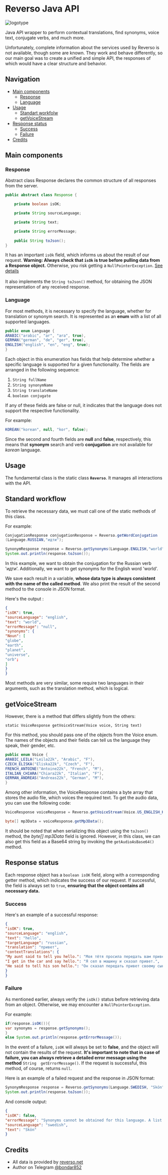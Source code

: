 # Reverso Java API

![logotype](https://i.imgur.com/Mxbpi3N.jpeg)

Java API wrapper to perform contextual translations, 
 find synonyms, voice text, conjugate verbs, and much more.

Unfortunately,  complete information about the
services used by Reverso is not available, though some are known.
They work and behave differently, so our main goal was to create 
a unified and simple API, the responses of which would have a clear 
structure and behavior.
## Navigation
-   [Main components](#main-components)
    -   [Response](#response)
    -   [Language](#language)
-   [Usage](#usage)
    -   [Standart workfolw](#standard-workflow)
    -   [getVoiceStream](#getvoicestream)
-   [Response status](#response-status)
    -   [Success](#success)
    -   [Failure](#failure)
-   [Credits](#credits)

## Main components
### Response
Abstract class Response declares the common structure of all responses 
from the server.

```java
public abstract class Response {

    private boolean isOK;

    private String sourceLanguage;

    private String text;

    private String errorMessage;
    
    public String toJson();
}
```
It has an important `isOk` field, which informs us 
about the result of our request.
**Warning: Always check that `isOk` is true before pulling 
data from a Response object.** Otherwise, you 
risk getting a `NullPointerException`. [See details](#failure) 
<br><br>
It also implements the `String toJson()` method,
for obtaining the JSON representation of any received response.
### Language
For most methods, it is necessary to specify the language, whether for 
translation or synonym search. It is represented as an **enum** with a 
list of all supported languages.
```java
public enum Language {
ARABIC("arabic", "ar", "ara", true),
GERMAN("german", "de", "ger", true),
ENGLISH("english", "en", "eng", true);
}
```
Each object in this enumeration has fields that help determine whether
a specific language is supported for a given functionality. The fields 
are arranged in the following sequence:

1) `String fullName` <br>
2) `String synonymName` <br>
3) `String translateName` <br>
4) `boolean conjugate`

If any of these fields are false or null, it indicates that the language
does not support the respective functionality.

For example:
```java
KOREAN("korean", null, "kor", false); 
```
Since the second and fourth fields are **null** and **false**, 
respectively, this means that **synonym** search and verb 
**conjugation** are not available for *korean* language.

## Usage
The fundamental class is the static class **`Reverso`**.
It manages all interactions with the API.
## Standard workflow
To retrieve the necessary data, we must call one of the static methods 
of this class.

For example:
```java
ConjugationResponse conjugationResponse = Reverso.getWordConjugation
(Language.RUSSIAN,"идти");

SynonymResponse response = Reverso.getSynonyms(Language.ENGLISH,"world");
System.out.println(response.toJson());
```
In this example, we want to obtain the conjugation for the Russian verb 
'идти'. Additionally, we want to get synonyms for the English word 'world'.

We save each result in a variable, **whose data type is always consistent 
with the name of the called method**. We also print the result of the 
second method
to the console in JSON format.

Here's the output :
```json
{
"isOK": true,
"sourceLanguage": "english",
"text": "world",
"errorMessage": "null",
"synonyms": {
"Noun": [
"globe",
"earth",
"planet",
"universe",
"orb";
]
}
}
```
Most methods are very similar,  some require two languages in their 
arguments, such as the translation method, which is logical. 

## getVoiceStream
However, there is a method that differs slightly from the others:

`static VoiceResponse getVoiceStream(Voice voice, String text)`

For this method, you should pass one of the objects from the Voice enum. 
The names of the objects and their fields can tell us the language they
speak, their gender, etc.
```java
public enum Voice {
ARABIC_LEILA("Leila22k", "Arabic", "F"),
CZECH_ELISKA("Eliska22k", "Czech", "F"),
FRENCH_ANTOINE("Antoine22k", "French", "M"),
ITALIAN_CHIARA("Chiara22k", "Italian", "F"),
GERMAN_ANDREAS("Andreas22k", "German", "M"),
}
```
Among other information, the VoiceResponse contains a byte array that 
stores the audio file, which voices the required text. To get the audio 
data, you can use the following code:
```java
VoiceResponse voiceResponse = Reverso.getVoiceStream(Voice.US_ENGLISH_KAREN, "wonderful world");

byte[] mp3Data = voiceResponse.getMp3Data();
```
It should be noted that when serializing this object using the `toJson()`
method, the *byte[] mp3Data* field is ignored. However, in this class, we
can also get this field as a Base64 string by invoking 
the `getAudioAsBase64()` method.

## Response status
Each response object has a `boolean isOK` field, along with a 
corresponding getter method, which indicates the success of our
request. If successful, the field is always set to `true`, 
**ensuring that the object contains all necessary data.**
### Success
Here's an example of a successful response:
```json
{
"isOK": true,
"sourceLanguage": "english",
"text": "hello",
"targetLanguage": "russian",
"translation": "привет",
"contextTranslations": {
"My aunt said to tell you hello.": "Моя тётя просила передать вам привет.",
"I get in the car and say hello.": "Я сел в машину и сказал привет.",
"He said to tell his son hello.": "Он сказал передать привет своему сыну."
}
}
```
### Failure
As mentioned earlier, always verify the `isOk()`
status before retrieving data from an object.
Otherwise, we may encounter a `NullPointerException`.

For example:
```java
if(response.isOK()){
var synonyms = response.getSynonyms();
}
else System.out.println(response.getErrorMessage());
```
In the event of a failure, `isOK` will always be set to **false**, 
and the object will not contain the results of the request. 
**It's important to note that in case of failure, you can always 
retrieve a detailed error message using the method** `String 
getErrorMessage()`. If the request is successful, 
this method, of course, returns `null`.

Here is an example of a failed request and the response in JSON format:
```java
SynonymResponse response = Reverso.getSynonyms(Language.SWEDISH, "Skön");
System.out.println(response.toJson());
```
And console output:
```json
{
"isOK": false,
"errorMessage": "Synonyms cannot be obtained for this language. A list of available languages can be found here: https://synonyms.reverso.net/synonym/",
"sourceLanguage": "swedish",
"text": "Skön"
}
```
## Credits

-   All data is provided by [reverso.net](https://reverso.net)
-   Author on Telegram [@bondar852](https://t.me/bondar852)